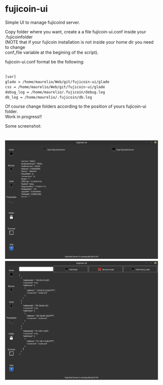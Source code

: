# fujicoin-ui
Simple UI to manage fujicoind server.

Copy folder where you want, create a a file fujicoin-ui.conf inside your .fujicoinfolder <br>
(NOTE that if your fujicoin installation is not inside your home dir you need to change <br>
conf_file variable at the begining of the script).<br>

fujicoin-ui.conf format be the following:

<code>
[var]
glade = /home/maurelio/Web/git/fujicoin-ui/glade
css = /home/maurelio/Web/git/fujicoin-ui/glade
debug_log = /home/maurelio/.fujicoin/debug.log
db_log = /home/maurelio/.fujicoin/db.log
</code>

Of course change folders according to the position of yours fujicoin-ui folder.<br>
Work in progress!!

Some screenshot:

<img src="https://github.com/maurelio79/fujicoin-ui/blob/master/glade/media/screenshot-01.png?raw=true" /><br />
<img src="https://github.com/maurelio79/fujicoin-ui/blob/master/glade/media/screenshot-02.png?raw=true" /><br />
=======

